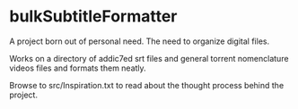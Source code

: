 # bulkSubtitleFormatter
A project born out of personal need. The need to organize digital files.

Works on a directory of addic7ed srt files and general torrent nomenclature videos files and formats them neatly.

Browse to src/Inspiration.txt to read about the thought process behind the project.
